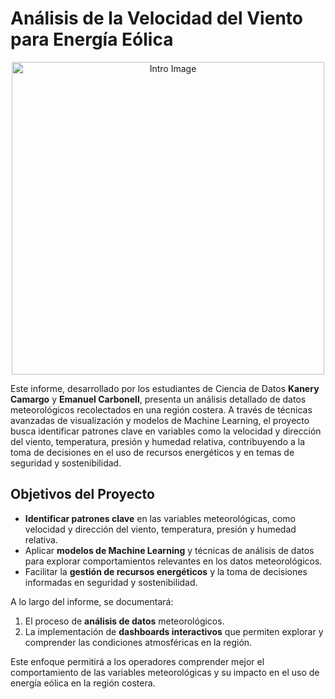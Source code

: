 # Análisis de la Velocidad del Viento para Energía Eólica

<div style="text-align: center;">
    <img src="https://github.com/kmarcela11/ProyectoFinal_EnergiaEolica/blob/main/intro.png?raw=true" alt="Intro Image" width="500"/>
</div>


Este informe, desarrollado por los estudiantes de Ciencia de Datos **Kanery Camargo** y **Emanuel Carbonell**, presenta un análisis detallado de datos meteorológicos recolectados en una región costera. A través de técnicas avanzadas de visualización y modelos de Machine Learning, el proyecto busca identificar patrones clave en variables como la velocidad y dirección del viento, temperatura, presión y humedad relativa, contribuyendo a la toma de decisiones en el uso de recursos energéticos y en temas de seguridad y sostenibilidad.

## Objetivos del Proyecto

- **Identificar patrones clave** en las variables meteorológicas, como velocidad y dirección del viento, temperatura, presión y humedad relativa.
- Aplicar **modelos de Machine Learning** y técnicas de análisis de datos para explorar comportamientos relevantes en los datos meteorológicos.
- Facilitar la **gestión de recursos energéticos** y la toma de decisiones informadas en seguridad y sostenibilidad.

A lo largo del informe, se documentará:

1. El proceso de **análisis de datos** meteorológicos.
2. La implementación de **dashboards interactivos** que permiten explorar y comprender las condiciones atmosféricas en la región.

Este enfoque permitirá a los operadores comprender mejor el comportamiento de las variables meteorológicas y su impacto en el uso de energía eólica en la región costera.

